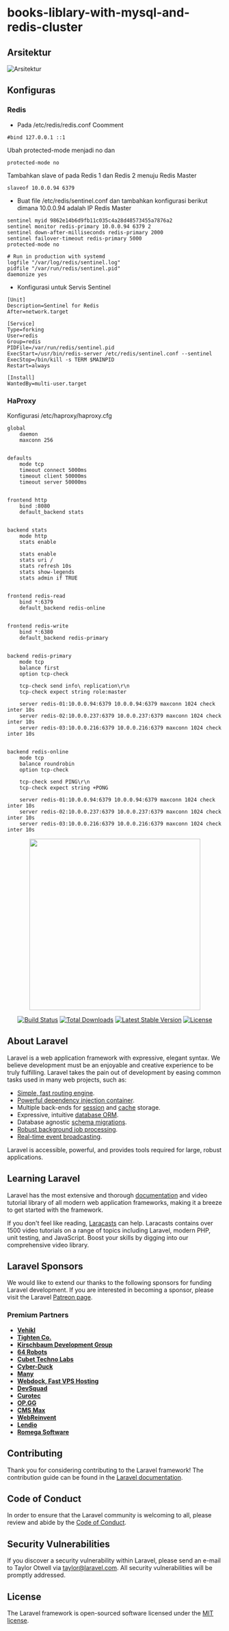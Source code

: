 
# books-liblary-with-mysql-and-redis-cluster

## Arsitektur

![Arsitektur](https://link)



## Konfiguras
### Redis

- Pada /etc/redis/redis.conf
Coomment
```
#bind 127.0.0.1 ::1
```

Ubah protected-mode menjadi no dan
```
protected-mode no
```

Tambahkan slave of pada Redis 1 dan Redis 2 menuju Redis Master 
```
slaveof 10.0.0.94 6379
```

- Buat file /etc/redis/sentinel.conf dan tambahkan konfigurasi berikut dimana 10.0.0.94 adalah IP Redis Master

```
sentinel myid 9862e14b6d9fb11c035c4a28d48573455a7876a2
sentinel monitor redis-primary 10.0.0.94 6379 2
sentinel down-after-milliseconds redis-primary 2000
sentinel failover-timeout redis-primary 5000
protected-mode no

# Run in production with systemd
logfile "/var/log/redis/sentinel.log"
pidfile "/var/run/redis/sentinel.pid"
daemonize yes
```

- Konfigurasi untuk Servis Sentinel
```
[Unit]
Description=Sentinel for Redis
After=network.target

[Service]
Type=forking
User=redis
Group=redis
PIDFile=/var/run/redis/sentinel.pid
ExecStart=/usr/bin/redis-server /etc/redis/sentinel.conf --sentinel
ExecStop=/bin/kill -s TERM $MAINPID
Restart=always

[Install]
WantedBy=multi-user.target
```

### HaProxy

Konfigurasi /etc/haproxy/haproxy.cfg

```
global
	daemon
	maxconn 256


defaults
	mode tcp
	timeout connect 5000ms
	timeout client 50000ms
	timeout server 50000ms


frontend http
	bind :8080
	default_backend stats


backend stats
	mode http
	stats enable

	stats enable
	stats uri /
	stats refresh 10s
	stats show-legends
	stats admin if TRUE


frontend redis-read
    bind *:6379
    default_backend redis-online


frontend redis-write
	bind *:6380
	default_backend redis-primary


backend redis-primary
	mode tcp
	balance first
	option tcp-check

	tcp-check send info\ replication\r\n
	tcp-check expect string role:master

	server redis-01:10.0.0.94:6379 10.0.0.94:6379 maxconn 1024 check inter 10s
	server redis-02:10.0.0.237:6379 10.0.0.237:6379 maxconn 1024 check inter 10s
	server redis-03:10.0.0.216:6379 10.0.0.216:6379 maxconn 1024 check inter 10s


backend redis-online
	mode tcp
	balance roundrobin
	option tcp-check

	tcp-check send PING\r\n
	tcp-check expect string +PONG

	server redis-01:10.0.0.94:6379 10.0.0.94:6379 maxconn 1024 check inter 10s
	server redis-02:10.0.0.237:6379 10.0.0.237:6379 maxconn 1024 check inter 10s
	server redis-03:10.0.0.216:6379 10.0.0.216:6379 maxconn 1024 check inter 10s
```




<p align="center"><a href="https://laravel.com" target="_blank"><img src="https://raw.githubusercontent.com/laravel/art/master/logo-lockup/5%20SVG/2%20CMYK/1%20Full%20Color/laravel-logolockup-cmyk-red.svg" width="400"></a></p>

<p align="center">
<a href="https://travis-ci.org/laravel/framework"><img src="https://travis-ci.org/laravel/framework.svg" alt="Build Status"></a>
<a href="https://packagist.org/packages/laravel/framework"><img src="https://img.shields.io/packagist/dt/laravel/framework" alt="Total Downloads"></a>
<a href="https://packagist.org/packages/laravel/framework"><img src="https://img.shields.io/packagist/v/laravel/framework" alt="Latest Stable Version"></a>
<a href="https://packagist.org/packages/laravel/framework"><img src="https://img.shields.io/packagist/l/laravel/framework" alt="License"></a>
</p>

## About Laravel

Laravel is a web application framework with expressive, elegant syntax. We believe development must be an enjoyable and creative experience to be truly fulfilling. Laravel takes the pain out of development by easing common tasks used in many web projects, such as:

- [Simple, fast routing engine](https://laravel.com/docs/routing).
- [Powerful dependency injection container](https://laravel.com/docs/container).
- Multiple back-ends for [session](https://laravel.com/docs/session) and [cache](https://laravel.com/docs/cache) storage.
- Expressive, intuitive [database ORM](https://laravel.com/docs/eloquent).
- Database agnostic [schema migrations](https://laravel.com/docs/migrations).
- [Robust background job processing](https://laravel.com/docs/queues).
- [Real-time event broadcasting](https://laravel.com/docs/broadcasting).

Laravel is accessible, powerful, and provides tools required for large, robust applications.

## Learning Laravel

Laravel has the most extensive and thorough [documentation](https://laravel.com/docs) and video tutorial library of all modern web application frameworks, making it a breeze to get started with the framework.

If you don't feel like reading, [Laracasts](https://laracasts.com) can help. Laracasts contains over 1500 video tutorials on a range of topics including Laravel, modern PHP, unit testing, and JavaScript. Boost your skills by digging into our comprehensive video library.

## Laravel Sponsors

We would like to extend our thanks to the following sponsors for funding Laravel development. If you are interested in becoming a sponsor, please visit the Laravel [Patreon page](https://patreon.com/taylorotwell).

### Premium Partners

- **[Vehikl](https://vehikl.com/)**
- **[Tighten Co.](https://tighten.co)**
- **[Kirschbaum Development Group](https://kirschbaumdevelopment.com)**
- **[64 Robots](https://64robots.com)**
- **[Cubet Techno Labs](https://cubettech.com)**
- **[Cyber-Duck](https://cyber-duck.co.uk)**
- **[Many](https://www.many.co.uk)**
- **[Webdock, Fast VPS Hosting](https://www.webdock.io/en)**
- **[DevSquad](https://devsquad.com)**
- **[Curotec](https://www.curotec.com/services/technologies/laravel/)**
- **[OP.GG](https://op.gg)**
- **[CMS Max](https://www.cmsmax.com/)**
- **[WebReinvent](https://webreinvent.com/?utm_source=laravel&utm_medium=github&utm_campaign=patreon-sponsors)**
- **[Lendio](https://lendio.com)**
- **[Romega Software](https://romegasoftware.com)**

## Contributing

Thank you for considering contributing to the Laravel framework! The contribution guide can be found in the [Laravel documentation](https://laravel.com/docs/contributions).

## Code of Conduct

In order to ensure that the Laravel community is welcoming to all, please review and abide by the [Code of Conduct](https://laravel.com/docs/contributions#code-of-conduct).

## Security Vulnerabilities

If you discover a security vulnerability within Laravel, please send an e-mail to Taylor Otwell via [taylor@laravel.com](mailto:taylor@laravel.com). All security vulnerabilities will be promptly addressed.

## License

The Laravel framework is open-sourced software licensed under the [MIT license](https://opensource.org/licenses/MIT).

